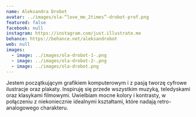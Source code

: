 ```yaml
---
name: Aleksandra Drobot
avatar: ../images/ola-“love_me_2times”-drobot-prof.png
featured: false
facebook: null
instagram: https://instagram.com/just.illustrate.me
behance: https://behance.net/aleksandrobot
web: null
images:
  - image: ../images/ola-drobot-1-.png
  - image: ../images/ola-drobot-2-.png
  - image: ../images/ola-drobot.png
---
```

Jestem początkującym grafikiem komputerowym i z pasją tworzę cyfrowe ilustracje oraz plakaty. Inspiruję się przede wszystkim muzyką, teledyskami oraz klasykami filmowymi. Uwielbiam mocne kolory i kontrasty, w połączeniu z niekoniecznie idealnymi kształtami, które nadają retro-analogowego charakteru. 
